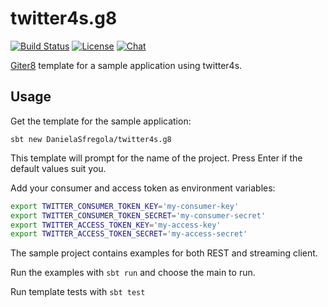 # twitter4s.g8

[![Build Status](https://travis-ci.org/DanielaSfregola/twitter4s.g8.svg?branch=master)](https://travis-ci.org/DanielaSfregola/twitter4s.g8)  [![License](http://img.shields.io/:license-Apache%202-red.svg)](http://www.apache.org/licenses/LICENSE-2.0.txt) [![Chat](https://badges.gitter.im/Join%20Chat.svg)](https://gitter.im/twitter4s/Lobby)

[Giter8](http://www.foundweekends.org/giter8/) template for a sample application using twitter4s. 

## Usage
Get the template for the sample application:
```
sbt new DanielaSfregola/twitter4s.g8
```

This template will prompt for the name of the project. Press Enter if the default values suit you.

Add your consumer and access token as environment variables:
```bash
export TWITTER_CONSUMER_TOKEN_KEY='my-consumer-key'
export TWITTER_CONSUMER_TOKEN_SECRET='my-consumer-secret'
export TWITTER_ACCESS_TOKEN_KEY='my-access-key'
export TWITTER_ACCESS_TOKEN_SECRET='my-access-secret'
```

The sample project contains examples for both REST and streaming client. 

Run the examples with ```sbt run``` and choose the main to run.

Run template tests with ```sbt test```
